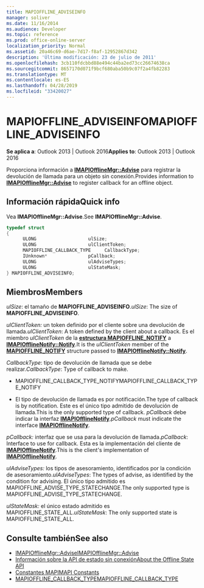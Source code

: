 ```yaml
---
title: MAPIOFFLINE_ADVISEINFO
manager: soliver
ms.date: 11/16/2014
ms.audience: Developer
ms.topic: reference
ms.prod: office-online-server
localization_priority: Normal
ms.assetid: 20a46c69-d6ae-7d17-f8af-12952867d342
description: 'Última modificación: 23 de julio de 2011'
ms.openlocfilehash: 3cb110fdcbbd88e494c44ba2ed73cc26674638ca
ms.sourcegitcommit: 8657170d071f9bcf680aba50b9c07f2a4fb82283
ms.translationtype: MT
ms.contentlocale: es-ES
ms.lasthandoff: 04/28/2019
ms.locfileid: "33420027"
---
```

# <a name="mapioffline_adviseinfo"></a><span data-ttu-id="7f20a-103">MAPIOFFLINE_ADVISEINFO</span><span class="sxs-lookup"><span data-stu-id="7f20a-103">MAPIOFFLINE_ADVISEINFO</span></span>
 
<span data-ttu-id="7f20a-104">**Se aplica a**: Outlook 2013 | Outlook 2016</span><span class="sxs-lookup"><span data-stu-id="7f20a-104">**Applies to**: Outlook 2013 | Outlook 2016</span></span> 
  
<span data-ttu-id="7f20a-105">Proporciona información a **[IMAPIOfflineMgr::Advise](imapiofflinemgr-advise.md)** para registrar la devolución de llamada para un objeto sin conexión.</span><span class="sxs-lookup"><span data-stu-id="7f20a-105">Provides information to **[IMAPIOfflineMgr::Advise](imapiofflinemgr-advise.md)** to register callback for an offline object.</span></span> 
  
## <a name="quick-info"></a><span data-ttu-id="7f20a-106">Información rápida</span><span class="sxs-lookup"><span data-stu-id="7f20a-106">Quick info</span></span>

<span data-ttu-id="7f20a-107">Vea **IMAPIOfflineMgr::Advise**.</span><span class="sxs-lookup"><span data-stu-id="7f20a-107">See **IMAPIOfflineMgr::Advise**.</span></span> 
  
```cpp
typedef struct 
{ 
      ULONG                   ulSize; 
      ULONG                   ulClientToken; 
      MAPIOFFLINE_CALLBACK_TYPE     CallbackType; 
      IUnknown*               pCallback; 
      ULONG                   ulAdviseTypes; 
      ULONG                   ulStateMask; 
} MAPIOFFLINE_ADVISEINFO;
```

## <a name="members"></a><span data-ttu-id="7f20a-108">Miembros</span><span class="sxs-lookup"><span data-stu-id="7f20a-108">Members</span></span>

<span data-ttu-id="7f20a-109">_ulSize_: el tamaño de **MAPIOFFLINE_ADVISEINFO**.</span><span class="sxs-lookup"><span data-stu-id="7f20a-109">_ulSize_: The size of **MAPIOFFLINE_ADVISEINFO**.</span></span> 
    
<span data-ttu-id="7f20a-110">_ulClientToken:_ un token definido por el cliente sobre una devolución de llamada.</span><span class="sxs-lookup"><span data-stu-id="7f20a-110">_ulClientToken_: A token defined by the client about a callback.</span></span> <span data-ttu-id="7f20a-111">Es el miembro *ulClientToken* de la **[estructura MAPIOFFLINE_NOTIFY](mapioffline_notify.md)** a **[IMAPIOfflineNotify::Notify](imapiofflinenotify-notify.md)**.</span><span class="sxs-lookup"><span data-stu-id="7f20a-111">It is the *ulClientToken* member of the **[MAPIOFFLINE_NOTIFY](mapioffline_notify.md)** structure passed to **[IMAPIOfflineNotify::Notify](imapiofflinenotify-notify.md)**.</span></span> 
    
<span data-ttu-id="7f20a-112">_CallbackType_: tipo de devolución de llamada que se debe realizar.</span><span class="sxs-lookup"><span data-stu-id="7f20a-112">_CallbackType_: Type of callback to make.</span></span>
    
   -  <span data-ttu-id="7f20a-113">MAPIOFFLINE_CALLBACK_TYPE_NOTIFY</span><span class="sxs-lookup"><span data-stu-id="7f20a-113">MAPIOFFLINE_CALLBACK_TYPE_NOTIFY</span></span> 
    
   - <span data-ttu-id="7f20a-114">El tipo de devolución de llamada es por notificación.</span><span class="sxs-lookup"><span data-stu-id="7f20a-114">The type of callback is by notification.</span></span> <span data-ttu-id="7f20a-115">Este es el único tipo admitido de devolución de llamada.</span><span class="sxs-lookup"><span data-stu-id="7f20a-115">This is the only supported type of callback.</span></span>  <span data-ttu-id="7f20a-116">*pCallback*  debe indicar la interfaz **[IMAPIOfflineNotify](imapiofflinenotifyiunknown.md)**.</span><span class="sxs-lookup"><span data-stu-id="7f20a-116">*pCallback*  must indicate the interface **[IMAPIOfflineNotify](imapiofflinenotifyiunknown.md)**.</span></span> 
    
<span data-ttu-id="7f20a-117">_pCallback:_ interfaz que se usa para la devolución de llamada.</span><span class="sxs-lookup"><span data-stu-id="7f20a-117">_pCallback_: Interface to use for callback.</span></span> <span data-ttu-id="7f20a-118">Esta es la implementación del cliente de **[IMAPIOfflineNotify](imapiofflinenotifyiunknown.md)**.</span><span class="sxs-lookup"><span data-stu-id="7f20a-118">This is the client's implementation of **[IMAPIOfflineNotify](imapiofflinenotifyiunknown.md)**.</span></span> 
    
<span data-ttu-id="7f20a-119">_ulAdviseTypes:_ los tipos de asesoramiento, identificados por la condición de asesoramiento.</span><span class="sxs-lookup"><span data-stu-id="7f20a-119">_ulAdviseTypes_: The types of advise, as identified by the condition for advising.</span></span> <span data-ttu-id="7f20a-120">El único tipo admitido es MAPIOFFLINE_ADVISE_TYPE_STATECHANGE.</span><span class="sxs-lookup"><span data-stu-id="7f20a-120">The only supported type is MAPIOFFLINE_ADVISE_TYPE_STATECHANGE.</span></span>
    
<span data-ttu-id="7f20a-121">_ulStateMask:_ el único estado admitido es MAPIOFFLINE_STATE_ALL.</span><span class="sxs-lookup"><span data-stu-id="7f20a-121">_ulStateMask_: The only supported state is MAPIOFFLINE_STATE_ALL.</span></span>
    
## <a name="see-also"></a><span data-ttu-id="7f20a-122">Consulte también</span><span class="sxs-lookup"><span data-stu-id="7f20a-122">See also</span></span>

- [<span data-ttu-id="7f20a-123">IMAPIOfflineMgr::Advise</span><span class="sxs-lookup"><span data-stu-id="7f20a-123">IMAPIOfflineMgr::Advise</span></span>](imapiofflinemgr-advise.md)
- [<span data-ttu-id="7f20a-124">Información sobre la API de estado sin conexión</span><span class="sxs-lookup"><span data-stu-id="7f20a-124">About the Offline State API</span></span>](about-the-offline-state-api.md) 
- [<span data-ttu-id="7f20a-125">Constantes MAPI</span><span class="sxs-lookup"><span data-stu-id="7f20a-125">MAPI Constants</span></span>](mapi-constants.md) 
- [<span data-ttu-id="7f20a-126">MAPIOFFLINE_CALLBACK_TYPE</span><span class="sxs-lookup"><span data-stu-id="7f20a-126">MAPIOFFLINE_CALLBACK_TYPE</span></span>](mapioffline_callback_type.md)

